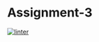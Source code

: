 # Assignment-3
 [![linter](https://github.com/NathanTempleton/Assignment-3/workflows/linter/badge.svg)](https://github.com/marketplace/actions/super-linter)